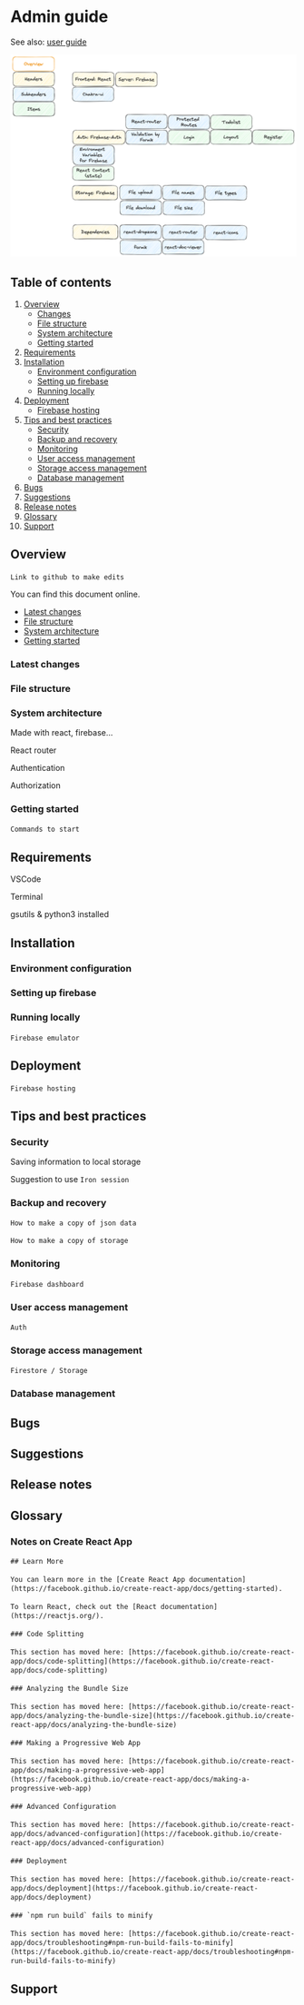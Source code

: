 # Admin guide

See also: [user guide](https://github.com/handshou/todolist/blob/main/README.md)

![Admin overview](/public/plan-admin-overview.png)

## Table of contents

1. [Overview](#overview)
   - [Changes](#latest-changes)
   - [File structure](#file-structure)
   - [System architecture](#system-architecture)
   - [Getting started](#getting-started)
1. [Requirements](#requirements)
1. [Installation](#installation)
   - [Environment configuration](#environment-configuration)
   - [Setting up firebase](#setting-up-firebase)
   - [Running locally](#running-locally)
1. [Deployment](#deployment)
   - [Firebase hosting](#firebase-hosting)
1. [Tips and best practices](#tips-and-best-practices)
    - [Security](#security)
    - [Backup and recovery](#backup-and-recovery)
    - [Monitoring](#monitoring)
    - [User access management](#user-access-management)
    - [Storage access management](#storage-access-management)
    - [Database management](#database-management)
1. [Bugs](#bugs)
1. [Suggestions](#suggestions)
1. [Release notes](#release-notes)
1. [Glossary](#glossary)
1. [Support](#support)

## Overview

`Link to github to make edits`

You can find this document online.

- [Latest changes](#latest-changes)
- [File structure](#file-structure)
- [System architecture](#system-architecture)
- [Getting started](#getting-started)

### Latest changes

### File structure

### System architecture

Made with react, firebase...

React router

Authentication

Authorization

### Getting started

`Commands to start`

## Requirements

VSCode

Terminal

gsutils & python3 installed

## Installation

### Environment configuration

### Setting up firebase

### Running locally

`Firebase emulator`

## Deployment

`Firebase hosting`

## Tips and best practices

### Security

Saving information to local storage

Suggestion to use `Iron session`

### Backup and recovery

`How to make a copy of json data`

`How to make a copy of storage`

### Monitoring

`Firebase dashboard`

### User access management

`Auth`

### Storage access management

`Firestore / Storage`

### Database management

## Bugs

## Suggestions

## Release notes

## Glossary

### Notes on Create React App

```
## Learn More

You can learn more in the [Create React App documentation](https://facebook.github.io/create-react-app/docs/getting-started).

To learn React, check out the [React documentation](https://reactjs.org/).

### Code Splitting

This section has moved here: [https://facebook.github.io/create-react-app/docs/code-splitting](https://facebook.github.io/create-react-app/docs/code-splitting)

### Analyzing the Bundle Size

This section has moved here: [https://facebook.github.io/create-react-app/docs/analyzing-the-bundle-size](https://facebook.github.io/create-react-app/docs/analyzing-the-bundle-size)

### Making a Progressive Web App

This section has moved here: [https://facebook.github.io/create-react-app/docs/making-a-progressive-web-app](https://facebook.github.io/create-react-app/docs/making-a-progressive-web-app)

### Advanced Configuration

This section has moved here: [https://facebook.github.io/create-react-app/docs/advanced-configuration](https://facebook.github.io/create-react-app/docs/advanced-configuration)

### Deployment

This section has moved here: [https://facebook.github.io/create-react-app/docs/deployment](https://facebook.github.io/create-react-app/docs/deployment)

### `npm run build` fails to minify

This section has moved here: [https://facebook.github.io/create-react-app/docs/troubleshooting#npm-run-build-fails-to-minify](https://facebook.github.io/create-react-app/docs/troubleshooting#npm-run-build-fails-to-minify)
```

## Support
